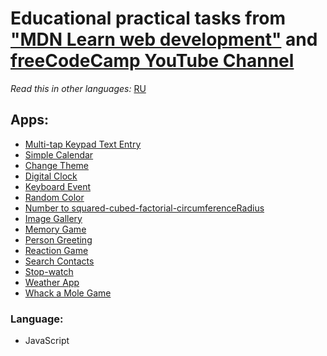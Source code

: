 # Educational practical tasks from ["MDN Learn web development"](https://developer.mozilla.org/en-US/docs/Learn) and [freeCodeCamp YouTube Channel](https://www.youtube.com/c/Freecodecamp/)

*Read this in other languages:* [RU](https://github.com/MelnikovAleksei/api-study-tasks/blob/master/README.md) 

## Apps: 

* [Multi-tap Keypad Text Entry](https://melnikovaleksei.github.io/apps/amount-of-keypresses-3x4-numeric-keypads/index.html) 
* [Simple Calendar](https://melnikovaleksei.github.io/apps/calendar/index.html) 
* [Change Theme](https://melnikovaleksei.github.io/apps/change-theme/index.html) 
* [Digital Clock](https://melnikovaleksei.github.io/apps/digital-clock/index.html) 
* [Keyboard Event](https://melnikovaleksei.github.io/apps/events-tasks/task2.html) 
* [Random Color](https://melnikovaleksei.github.io/apps/events/randomColor/index.html) 
* [Number to squared-cubed-factorial-circumferenceRadius](https://melnikovaleksei.github.io/apps/function-library/index.html) 
* [Image Gallery](https://melnikovaleksei.github.io/apps/image-gallery/gallery-start/index.html) 
* [Memory Game](https://melnikovaleksei.github.io/apps/memory-game/index.html) 
* [Person Greeting](https://melnikovaleksei.github.io/apps/person-greeting-app/index.html) 
* [Reaction Game](https://melnikovaleksei.github.io/apps/reaction-game/index.html) 
* [Search Contacts](https://melnikovaleksei.github.io/apps/search-contacts/index.html) 
* [Stop-watch](https://melnikovaleksei.github.io/apps/stop-watch/index.html) 
* [Weather App](https://melnikovaleksei.github.io/apps/weather-app/index.html) 
* [Whack a Mole Game](https://melnikovaleksei.github.io/apps/whack-a-mole/index.html) 

### Language: 

* JavaScript
